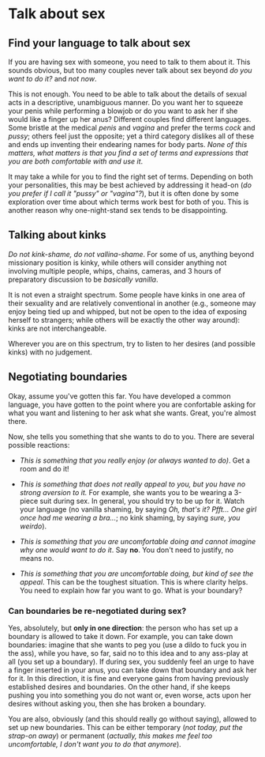 # Talk about sex

## Find your language to talk about sex

If you are having sex with someone, you need to talk to them about it. This
sounds obvious, but too many couples never talk about sex beyond _do you want
to do it?_ and _not now_.

This is not enough. You need to be able to talk about the details of sexual
acts in a descriptive, unambiguous manner. Do you want her to squeeze your
penis while performing a blowjob or do you want to ask her if she would like a
finger up her anus? Different couples find different languages. Some bristle at
the medical _penis_ and _vagina_ and prefer the terms _cock_ and _pussy_;
others feel just the opposite; yet a third category dislikes all of these and
ends up inventing their endearing names for body parts. _None of this matters,
what matters is that you find a set of terms and expressions that you are both
comfortable with and use it_.

It may take a while for you to find the right set of terms. Depending on both
your personalities, this may be best achieved by addressing it head-on (_do you
prefer if I call it "pussy" or "vagina"?_), but it is often done by some
exploration over time about which terms work best for both of you. This is
another reason why one-night-stand sex tends to be disappointing.

## Talking about kinks

_Do not kink-shame, do not vallina-shame_. For some of us, anything beyond
missionary position is kinky, while others will consider anything not involving
multiple people, whips, chains, cameras, and 3 hours of preparatory discussion
to be _basically vanilla_.

It is not even a straight spectrum. Some people have kinks in one area of their
sexuality and are relatively conventional in another (e.g., someone may enjoy
being tied up and whipped, but not be open to the idea of exposing herself to
strangers; while others will be exactly the other way around): kinks are not
interchangeable.

Wherever you are on this spectrum, try to listen to her desires (and possible
kinks) with no judgement.

## Negotiating boundaries

Okay, assume you've gotten this far. You have developed a common language, you
have gotten to the point where you are confortable asking for what you want and
listening to her ask what she wants. Great, you're almost there.

Now, she tells you something that she wants to do to you. There are several
possible reactions:

- _This is something that you really enjoy (or always wanted to do)_. Get a
  room and do it!

- _This is something that does not really appeal to you, but you have no strong
  aversion to it._ For example, she wants you to be wearing a 3-piece suit
  during sex. In general, you should try to be up for it. Watch your language
  (no vanilla shaming, by saying _Oh, that's it? Pfft... One girl once had me
  wearing a bra..._; no kink shaming, by saying _sure, you weirdo_).

- _This is something that you are uncomfortable doing and cannot imagine why
  one would want to do it_. Say **no**. You don't need to justify, no means no.

- _This is something that you are uncomfortable doing, but kind of see the
  appeal_. This can be the toughest situation. This is where clarity helps. You
  need to explain how far you want to go. What is your boundary?

### Can boundaries be re-negotiated during sex?

Yes, absolutely, but **only in one direction**:  the person who has set up
a boundary is allowed to take it down. For example, you can take down
boundaries: imagine that she wants to peg you (use a dildo to fuck you in the
ass), while you have, so far, said no to this idea and to any ass-play at all
(you set up a boundary). If during sex, you suddenly feel an urge to have a
finger inserted in your anus, you can take down that boundary and ask her for
it. In this direction, it is fine and everyone gains from having previously
established desires and boundaries. On the other hand, if she keeps pushing you
into something you do not want or, even worse, acts upon her desires without
asking you, then she has broken a boundary.

You are also, obviously (and this should really go without saying), allowed to
set up new boundaries. This can be either temporary (_not today, put the
strap-on away_) or permanent (_actually, this makes me feel too uncomfortable,
I don't want you to do that anymore_).


